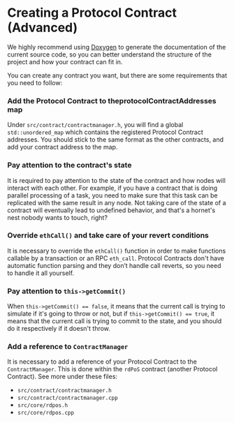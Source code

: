 # Creating a Protocol Contract (Advanced)

We highly recommend using [Doxygen](https://doxygen.nl) to generate the documentation of the current source code, so you can better understand the structure of the project and how your contract can fit in.

You can create any contract you want, but there are some requirements that you need to follow:

### Add the Protocol Contract to theprotocolContractAddresses map

Under `src/contract/contractmanager.h`, you will find a global `std::unordered_map` which contains the registered Protocol Contract addresses. You should stick to the same format as the other contracts, and add your contract address to the map.

### Pay attention to the contract's state

It is required to pay attention to the state of the contract and how nodes will interact with each other. For example, if you have a contract that is doing parallel processing of a task, you need to make sure that this task can be replicated with the same result in any node. Not taking care of the state of a contract will eventually lead to undefined behavior, and that's a hornet's nest nobody wants to touch, right?

### Override `ethCall()` and take care of your revert conditions

It is necessary to override the `ethCall()` function in order to make functions callable by a transaction or an RPC `eth_call`. Protocol Contracts don't have automatic function parsing and they don’t handle call reverts, so you need to handle it all yourself.

### Pay attention to `this->getCommit()`

When `this->getCommit() == false`, it means that the current call is trying to simulate if it's going to throw or not, but if `this->getCommit() == true`, it means that the current call is trying to commit to the state, and you should do it respectively if it doesn't throw.

### Add a reference to `ContractManager`

It is necessary to add a reference of your Protocol Contract to the `ContractManager`. This is done within the `rdPoS` contract (another Protocol Contract). See more under these files:

* `src/contract/contractmanager.h`
* `src/contract/contractmanager.cpp`
* `src/core/rdpos.h`
* `src/core/rdpos.cpp`
